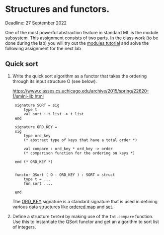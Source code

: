 # Structures and functors.

Deadline: 27 September 2022

One of the most powerful abstraction feature in standard ML is the
module subsystem. This assignment consists of two parts. In the class
work (to be done during the lab) you will try out the [modules
tutorial][mod-tutorial] and solve the following assignment for the next
lab

## Quick sort

1. Write the quick sort algorithm as a functor that takes the ordering
   through its input structure O (see below).

   <https://www.classes.cs.uchicago.edu/archive/2015/spring/22620-1/smlnj-lib.html>

   ```
	signature SORT = sig
		type t
		val sort : t list -> t list
	end

	signature ORD_KEY =
	sig
		type ord_key
        (* abstract type of keys that have a total order *)

		val compare : ord_key * ord_key -> order
        (* comparison function for the ordering on keys *)

	end (* ORD_KEY *)


	functor QSort ( O : ORD_KEY ) : SORT = struct
		type t = ...
		fun sort ....

	end

	```

	The [ORD_KEY][ord-key] signature is a standard signature that is used
	in defining various data structures like [ordered map][ord-map] and
	[set][ord-set].

2. Define a structure `IntOrd` by making use of the `Int.compare`
   function. Use this to instantiate the QSort functor and get an
   algorithm to sort list of integers.

[mod-tutorial]:<../examples/sml/modules-tutorial.sml>
[ord-key]: <https://www.classes.cs.uchicago.edu/archive/2015/spring/22620-1/ord-key-sig.html>
[ord-map]: <https://www.classes.cs.uchicago.edu/archive/2015/spring/22620-1/ord-map-sig.html>
[ord-set]: <https://www.classes.cs.uchicago.edu/archive/2015/spring/22620-1/ord-set-sig.html>
